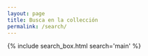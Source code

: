 ```yaml
---
layout: page
title: Busca en la collección
permalink: /search/
---
```


{% include search_box.html search='main' %}

